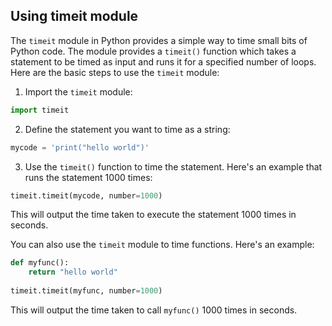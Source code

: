 ## Using timeit module

The `timeit` module in Python provides a simple way to time small bits of Python code. The module provides a `timeit()` function which takes a statement to be timed as input and runs it for a specified number of loops. Here are the basic steps to use the `timeit` module:

1. Import the `timeit` module:

```python
import timeit
```

2. Define the statement you want to time as a string:

```python
mycode = 'print("hello world")'
```

3. Use the `timeit()` function to time the statement. Here's an example that runs the statement 1000 times:

```python
timeit.timeit(mycode, number=1000)
```

This will output the time taken to execute the statement 1000 times in seconds.

You can also use the `timeit` module to time functions. Here's an example:

```python
def myfunc():
    return "hello world"
    
timeit.timeit(myfunc, number=1000)
```

This will output the time taken to call `myfunc()` 1000 times in seconds.